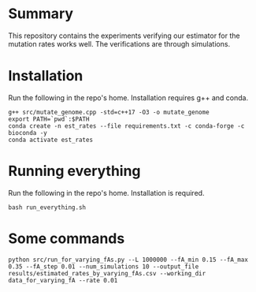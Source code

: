 # Summary
This repository contains the experiments verifying our estimator for the mutation rates works well. The verifications are through simulations.

# Installation
Run the following in the repo's home. Installation requires g++ and conda.
```
g++ src/mutate_genome.cpp -std=c++17 -O3 -o mutate_genome
export PATH=`pwd`:$PATH
conda create -n est_rates --file requirements.txt -c conda-forge -c bioconda -y
conda activate est_rates
```


# Running everything
Run the following in the repo's home. Installation is required.
```
bash run_everything.sh
```

# Some commands
```
python src/run_for_varying_fAs.py --L 1000000 --fA_min 0.15 --fA_max 0.35 --fA_step 0.01 --num_simulations 10 --output_file results/estimated_rates_by_varying_fAs.csv --working_dir data_for_varying_fA --rate 0.01
```